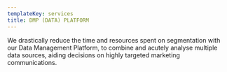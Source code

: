 ```yaml
---
templateKey: services
title: DMP (DATA) PLATFORM
---
```

We drastically reduce the time and resources spent on segmentation with our Data Management Platform, to combine and acutely analyse multiple data sources, aiding decisions on highly targeted marketing communications.
